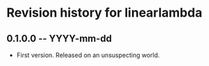 # Revision history for linearlambda

## 0.1.0.0  -- YYYY-mm-dd

* First version. Released on an unsuspecting world.
